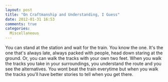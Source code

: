 ```yaml
---
layout: post
title: "On Craftmanship and Understanding, I Guess"
date: 2012-01-31 16:53
comments: true
categories:
  Miscellaneous
---
```


You can stand at the station and wait for the train.  You know the one. It's the one that's always late, always packed with people, head down staring at the ground.  Or, you can walk the tracks with your own two feet. When you walk the tracks you take in your surroundings, you understand the route and you see the alternatives.  You wont beat the train everytime but when you walk the tracks you'll have better stories to tell when you get there.

